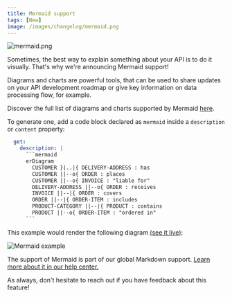 ```yaml
---
title: Mermaid support 
tags: [New]
image: /images/changelog/mermaid.png
---
```


![mermaid.png](/images/changelog/mermaid.png)

Sometimes, the best way to explain something about your API is to do it visually. That's why we're announcing Mermaid support!

Diagrams and charts are powerful tools, that can be used to share updates on your API development roadmap or give key information on data processing flow, for example. 

Discover the full list of diagrams and charts supported by Mermaid [here](https://mermaid.js.org/syntax/flowchart.html).

To generate one, add a code block declared as `mermaid` inside a `description` or `content` property:

```yaml
  get:
    description: |
      ```mermaid
      erDiagram
        CUSTOMER }|..|{ DELIVERY-ADDRESS : has
        CUSTOMER ||--o{ ORDER : places
        CUSTOMER ||--o{ INVOICE : "liable for"
        DELIVERY-ADDRESS ||--o{ ORDER : receives
        INVOICE ||--|{ ORDER : covers
        ORDER ||--|{ ORDER-ITEM : includes
        PRODUCT-CATEGORY ||--|{ PRODUCT : contains
        PRODUCT ||--o{ ORDER-ITEM : "ordered in"
      ```
```
This example would render the following diagram [(see it live)](https://bump.sh/demo/doc/mermaid-demo/operation/operation-get-booking-parameter):

![Mermaid example](/images/changelog/mermaid-diagram.png)


The support of Mermaid is part of our global Markdown support. [Learn more about it in our help center.](https://docs.bump.sh/help/documentation-experience/markdown-support/#diagrams-and-charts-mermaid-support)

As always, don't hesitate to reach out if you have feedback about this feature!

